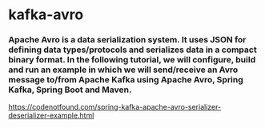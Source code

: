 # kafka-avro

### Apache Avro is a data serialization system. It uses JSON for defining data types/protocols and serializes data in a compact binary format. In the following tutorial, we will configure, build and run an example in which we will send/receive an Avro message to/from Apache Kafka using Apache Avro, Spring Kafka, Spring Boot and Maven.

https://codenotfound.com/spring-kafka-apache-avro-serializer-deserializer-example.html
